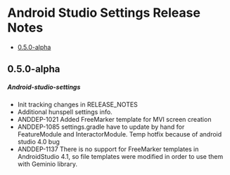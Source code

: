 # Android Studio Settings Release Notes

- [0.5.0-alpha](#050-alpha)

## 0.5.0-alpha
##### Android-studio-settings
* Init tracking changes in RELEASE_NOTES
* Additional hunspell settings info.
* ANDDEP-1021 Added FreeMarker template for MVI screen creation
* ANDDEP-1085 settings.gradle have to update by hand for FeatureModule and InteractorModule. Temp hotfix because of android studio 4.0 bug
* ANDDEP-1137 There is no support for FreeMarker templates in AndroidStudio 4.1, so file templates were modified in order to use them with Geminio library.